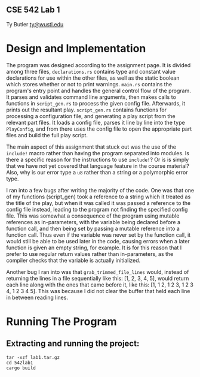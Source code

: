 ## CSE 542 Lab 1
Ty Butler
ty@wustl.edu

# Design and Implementation
The program was designed according to the assignment page. It is divided among three files, `declarations.rs` contains type and constant value declarations for use within the other files, as well as the static boolean which stores whether or not to print warnings. `main.rs` contains the program's entry point and handles the general control flow of the program. It parses and validates command line arguments, then makes calls to functions in `script_gen.rs` to process the given config file. Afterwards, it prints out the resultant play. `script_gen.rs` contains functions for processing a configuration file, and generating a play script from the relevant part files. It loads a config file, parses it line by line into the type `PlayConfig`, and from there uses the config file to open the appropriate part files and build the full play script.

The main aspect of this assignment that stuck out was the use of the `include!` macro rather than having the program separated into modules. Is there a specific reason for the instructions to use `include!`? Or is is simply that we have not yet covered that language feature in the course material? Also, why is our error type a `u8` rather than a string or a polymorphic error type.

I ran into a few bugs after writing the majority of the code. One was that one of my functions (script_gen) took a reference to a string which it treated as the title of the play, but when it was called it was passed a reference to the config file instead, leading to the program not finding the specified config file. This was somewhat a consequence of the program using mutable references as in-parameters, with the variable being declared before a function call, and then being set by passing a mutable reference into a function call. Thus even if the variable was never set by the function call, it would still be able to be used later in the code, causing errors when a later function is given an empty string, for example. It is for this reason that I prefer to use regular return values rather than in-parameters, as the compiler checks that the variable is actually initialized.

Another bug I ran into was that `grab_trimmed_file_lines` would, instead of returning the lines in a file sequentially like this: [1, 2, 3, 4, 5], would return each line along with the ones that came before it, like this: [1, 1 2, 1 2 3, 1 2 3 4, 1 2 3 4 5]. This was because I did not clear the buffer that held each line in between reading lines.

# Running The Program
## Extracting and running the project:
    tar -xzf lab1.tar.gz
    cd 542lab1
    cargo build
